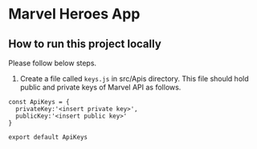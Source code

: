 # Marvel Heroes App

## How to run this project locally
Please follow below steps.

1. Create a file called `keys.js` in src/Apis directory. This file should hold public and private keys of Marvel API as follows.

```
const ApiKeys = {
  privateKey:'<insert private key>',
  publicKey:'<insert public key>'
}

export default ApiKeys
```
